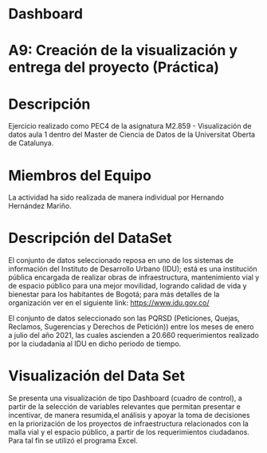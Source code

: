 # Dashboard

# A9: Creación de la visualización y entrega del proyecto (Práctica)

# Descripción 

Ejercicio realizado como PEC4 de la asignatura M2.859 - Visualización de datos aula 1 dentro del Master de Ciencia de Datos de la Universitat Oberta de Catalunya.

# Miembros del Equipo 

La actividad ha sido realizada de manera individual por Hernando Hernández Mariño.

# Descripción del DataSet

El conjunto de datos seleccionado reposa en uno de los sistemas de información del Instituto de Desarrollo Urbano (IDU); está es una institución pública encargada de realizar obras de infraestructura, mantenimiento vial y de espacio público para una mejor movilidad, logrando calidad de vida y bienestar para los habitantes de Bogotá; para más detalles de la organización ver en el siguiente link: https://www.idu.gov.co/

El conjunto de datos seleccionado son las PQRSD (Peticiones, Quejas, Reclamos, Sugerencias y Derechos de Petición)) entre los meses de enero a julio del año 2021, las cuales ascienden a 20.660 requerimientos realizado por la ciudadanía al IDU en dicho periodo de tiempo.

# Visualización del Data Set

Se presenta una visualización de tipo Dashboard (cuadro de control), a partir de la selección de variables relevantes que permitan presentar e incentivar, de manera resumida,el análisis y apoyar la toma de decisiones en la priorización de los proyectos de infraestructura relacionados con la malla vial y el espacio público, a partir de los requerimientos ciudadanos. Para tal fin se utilizó el programa Excel.
